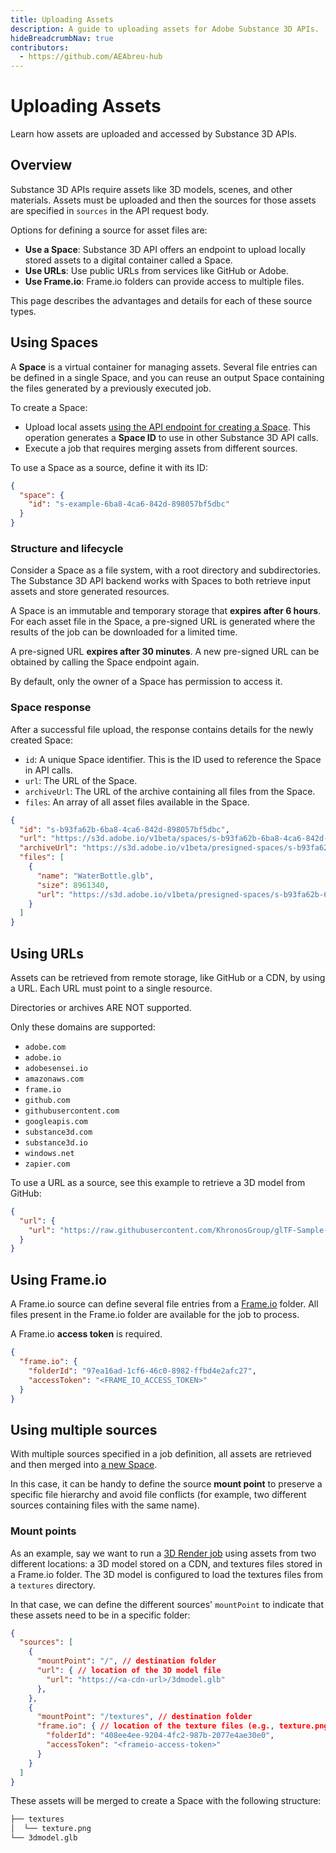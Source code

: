 ```yaml
---
title: Uploading Assets
description: A guide to uploading assets for Adobe Substance 3D APIs.
hideBreadcrumbNav: true
contributors:
  - https://github.com/AEAbreu-hub
---
```


# Uploading Assets

Learn how assets are uploaded and accessed by Substance 3D APIs.

## Overview

Substance 3D APIs require assets like 3D models, scenes, and other materials. Assets must be uploaded and then the sources for those assets are specified in `sources` in the API request body.

Options for defining a source for asset files are:

- **Use a Space**: Substance 3D API offers an endpoint to upload locally stored assets to a digital container called a Space.
- **Use URLs**: Use public URLs from services like GitHub or Adobe.
- **Use Frame.io**: Frame.io folders can provide access to multiple files.

This page describes the advantages and details for each of these source types.

## Using Spaces

A **Space** is a virtual container for managing assets.
Several file entries can be defined in a single Space, and you can reuse an output Space containing the files generated by a previously executed job.

To create a Space:

- Upload local assets [using the API endpoint for creating a Space][1]. This operation generates a **Space ID** to use in other Substance 3D API calls.
- Execute a job that requires merging assets from different sources.

To use a Space as a source, define it with its ID:

```json
{
  "space": {
    "id": "s-example-6ba8-4ca6-842d-898057bf5dbc"
  }
}
```

### Structure and lifecycle

Consider a Space as a file system, with a root directory and subdirectories.
The Substance 3D API backend works with Spaces to both retrieve input assets and store generated resources.

A Space is an immutable and temporary storage that **expires after 6 hours**.
For each asset file in the Space, a pre-signed URL is generated where the results of the job can be downloaded for a limited time.

A pre-signed URL **expires after 30 minutes**. A new pre-signed URL can be obtained by calling the Space endpoint again.

By default, only the owner of a Space has permission to access it.

### Space response

After a successful file upload, the response contains details for the newly created Space:

- `id`: A unique Space identifier. This is the ID used to reference the Space in API calls.
- `url`: The URL of the Space.
- `archiveUrl`: The URL of the archive containing all files from the Space.
- `files`: An array of all asset files available in the Space.

```json
{
  "id": "s-b93fa62b-6ba8-4ca6-842d-898057bf5dbc",
  "url": "https://s3d.adobe.io/v1beta/spaces/s-b93fa62b-6ba8-4ca6-842d-898057bf5dbc",
  "archiveUrl": "https://s3d.adobe.io/v1beta/presigned-spaces/s-b93fa62b-6ba8-4ca6-842d-898057bf5dbc/zip?x-s3d-presigned-token=<auto_generated_token>",
  "files": [
    {
      "name": "WaterBottle.glb",
      "size": 8961340,
      "url": "https://s3d.adobe.io/v1beta/presigned-spaces/s-b93fa62b-6ba8-4ca6-842d-898057bf5dbc/files/WaterBottle.glb?x-s3d-presigned-token=<auto_generated_token>"
    }
  ]
}
```

## Using URLs

Assets can be retrieved from remote storage, like GitHub or a CDN, by using a URL.
Each URL must point to a single resource.

<InlineAlert variant="warning" slots="text" />

Directories or archives ARE NOT supported.

Only these domains are supported:

 - `adobe.com`
 - `adobe.io`
 - `adobesensei.io`
 - `amazonaws.com`
 - `frame.io`
 - `github.com`
 - `githubusercontent.com`
 - `googleapis.com`
 - `substance3d.com`
 - `substance3d.io`
 - `windows.net`
 - `zapier.com`

To use a URL as a source, see this example to retrieve a 3D model from GitHub:

```json
{
  "url": {
    "url": "https://raw.githubusercontent.com/KhronosGroup/glTF-Sample-Models/master/2.0/WaterBottle/glTF-Binary/WaterBottle.glb"
  }
}
```

## Using Frame.io

A Frame.io source can define several file entries from a [Frame.io][2] folder.
All files present in the Frame.io folder are available for the job to process.

<InlineAlert variant="warning" slots="text" />

A Frame.io **access token** is required.

```json
{
  "frame.io": {
    "folderId": "97ea16ad-1cf6-46c0-8982-ffbd4e2afc27",
    "accessToken": "<FRAME_IO_ACCESS_TOKEN>"
  }
}
```

## Using multiple sources

With multiple sources specified in a job definition, all assets are retrieved and then merged into [a new Space](#using-spaces).

In this case, it can be handy to define the source **mount point** to preserve a specific file hierarchy and
avoid file conflicts (for example, two different sources containing files with the same name).

### Mount points

As an example, say we want to run a [3D Render job][3] using assets from two different locations: a 3D model stored on a CDN, and textures files stored in a Frame.io folder. The 3D model is configured to load the textures files from a `textures` directory.

In that case, we can define the different sources' `mountPoint` to indicate that these assets need to be in a specific folder:

```json
{
  "sources": [
    {
      "mountPoint": "/", // destination folder
      "url": { // location of the 3D model file
        "url": "https://<a-cdn-url>/3dmodel.glb"
      },
    },
    {
      "mountPoint": "/textures", // destination folder
      "frame.io": { // location of the texture files (e.g., texture.png)
        "folderId": "408ee4ee-9204-4fc2-987b-2077e4ae30e0",
        "accessToken": "<frameio-access-token>"
      }
    }
  ]
}
```

These assets will be merged to create a Space with the following structure:

```txt
├── textures
│  └── texture.png
└── 3dmodel.glb
```

<!-- Links -->
[1]: ../../guides/create_a_space/index.md
[2]: https://frame.io
[3]: ../../guides/render_3d_model/index.md
